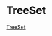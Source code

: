 # TreeSet
[TreeSet](https://drive.google.com/file/d/1_ftqY-W5HnGni9cqzcWiYOz4XFmXLMbC/view?usp=share_link)

 